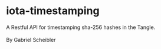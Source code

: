 # iota-timestamping
A Restful API for timestamping sha-256 hashes in the Tangle.\
\
By Gabriel Scheibler
